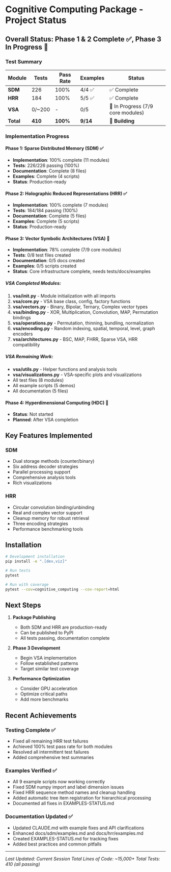 # Cognitive Computing Package - Project Status

## Overall Status: Phase 1 & 2 Complete ✅, Phase 3 In Progress 🚧

### Test Summary
| Module | Tests | Pass Rate | Examples | Status |
|--------|-------|-----------|----------|--------|
| **SDM** | 226 | 100% | 4/4 ✅ | ✅ Complete |
| **HRR** | 184 | 100% | 5/5 ✅ | ✅ Complete |
| **VSA** | 0/~200 | - | 0/5 | 🚧 In Progress (7/9 core modules) |
| **Total** | **410** | **100%** | **9/14** | **🚧 Building** |

### Implementation Progress

#### Phase 1: Sparse Distributed Memory (SDM) ✅
- **Implementation**: 100% complete (11 modules)
- **Tests**: 226/226 passing (100%)
- **Documentation**: Complete (8 files)
- **Examples**: Complete (4 scripts)
- **Status**: Production-ready

#### Phase 2: Holographic Reduced Representations (HRR) ✅
- **Implementation**: 100% complete (7 modules)
- **Tests**: 184/184 passing (100%)
- **Documentation**: Complete (5 files)
- **Examples**: Complete (5 scripts)
- **Status**: Production-ready

#### Phase 3: Vector Symbolic Architectures (VSA) 🚧
- **Implementation**: 78% complete (7/9 core modules)
- **Tests**: 0/8 test files created
- **Documentation**: 0/5 docs created
- **Examples**: 0/5 scripts created
- **Status**: Core infrastructure complete, needs tests/docs/examples

##### VSA Completed Modules:
1. **vsa/__init__.py** - Module initialization with all imports
2. **vsa/core.py** - VSA base class, config, factory functions
3. **vsa/vectors.py** - Binary, Bipolar, Ternary, Complex vector types
4. **vsa/binding.py** - XOR, Multiplication, Convolution, MAP, Permutation bindings
5. **vsa/operations.py** - Permutation, thinning, bundling, normalization
6. **vsa/encoding.py** - Random indexing, spatial, temporal, level, graph encoders
7. **vsa/architectures.py** - BSC, MAP, FHRR, Sparse VSA, HRR compatibility

##### VSA Remaining Work:
- **vsa/utils.py** - Helper functions and analysis tools
- **vsa/visualizations.py** - VSA-specific plots and visualizations
- All test files (8 modules)
- All example scripts (5 demos)
- All documentation (5 files)

#### Phase 4: Hyperdimensional Computing (HDC) 🔄
- **Status**: Not started
- **Planned**: After VSA completion

## Key Features Implemented

### SDM
- Dual storage methods (counter/binary)
- Six address decoder strategies
- Parallel processing support
- Comprehensive analysis tools
- Rich visualizations

### HRR
- Circular convolution binding/unbinding
- Real and complex vector support
- Cleanup memory for robust retrieval
- Three encoding strategies
- Performance benchmarking tools

## Installation

```bash
# Development installation
pip install -e ".[dev,viz]"

# Run tests
pytest

# Run with coverage
pytest --cov=cognitive_computing --cov-report=html
```

## Next Steps

1. **Package Publishing**
   - Both SDM and HRR are production-ready
   - Can be published to PyPI
   - All tests passing, documentation complete

2. **Phase 3 Development**
   - Begin VSA implementation
   - Follow established patterns
   - Target similar test coverage

3. **Performance Optimization**
   - Consider GPU acceleration
   - Optimize critical paths
   - Add more benchmarks

## Recent Achievements

### Testing Complete ✅
- Fixed all remaining HRR test failures
- Achieved 100% test pass rate for both modules
- Resolved all intermittent test failures
- Added comprehensive test summaries

### Examples Verified ✅
- All 9 example scripts now working correctly
- Fixed SDM numpy import and label dimension issues
- Fixed HRR sequence method names and cleanup handling
- Added automatic tree item registration for hierarchical processing
- Documented all fixes in EXAMPLES-STATUS.md

### Documentation Updated ✅
- Updated CLAUDE.md with example fixes and API clarifications
- Enhanced docs/sdm/examples.md and docs/hrr/examples.md
- Created EXAMPLES-STATUS.md for tracking fixes
- Added best practices and common pitfalls

---

*Last Updated: Current Session*
*Total Lines of Code: ~15,000+*
*Total Tests: 410 (all passing)*